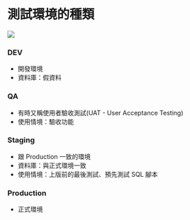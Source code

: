 # 測試環境的種類

![](https://i-msdn.sec.s-msft.com/dynimg/IC721395.png)

### DEV 

* 開發環境
* 資料庫：假資料

### QA

* 有時又稱使用者驗收測試(UAT - User Acceptance Testing)
* 使用情境：驗收功能

### Staging

* 跟 Production 一致的環境
* 資料庫：與正式環境一致
* 使用情境：上版前的最後測試、預先測試 SQL 腳本

### Production

* 正式環境